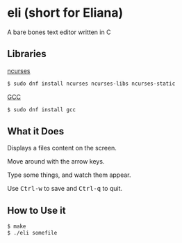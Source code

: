 # eli (short for Eliana)

A bare bones text editor written in C

## Libraries

[ncurses](https://www.gnu.org/software/ncurses/ncurses.html)

```bash
$ sudo dnf install ncurses ncurses-libs ncurses-static
```

[GCC](http://gcc.gnu.org/)

```bash
$ sudo dnf install gcc
```

## What it Does

Displays a files content on the screen.

Move around with the arrow keys.

Type some things, and watch them appear.

Use <kbd>Ctrl-w</kbd> to save and <kbd>Ctrl-q</kbd> to quit.

## How to Use it

```bash
$ make
$ ./eli somefile
```

